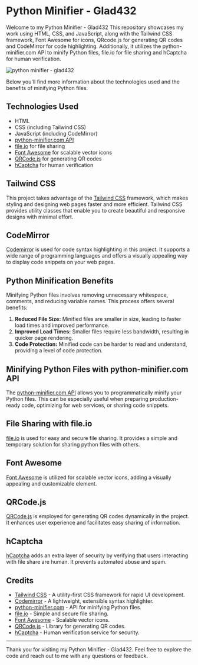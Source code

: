 # Python Minifier - Glad432

Welcome to my Python Minifier - Glad432 This repository showcases my work using HTML, CSS, and JavaScript, along with the Tailwind CSS framework, Font Awesome for icons, QRcode.js for generating QR codes and CodeMirror for code highlighting. Additionally, it utilizes the python-minifier.com API to minify Python files, file.io for file sharing and hCaptcha for human verification.

![python minifier - glad432](https://gladw-in.github.io/projects/images/python%20minifier.webp)

Below you'll find more information about the technologies used and the benefits of minifying Python files.

## Technologies Used

- HTML
- CSS (including Tailwind CSS)
- JavaScript (including CodeMirror)
- [python-minifier.com API](https://www.python-minifier.com/)
- [file.io](https://www.file.io/) for file sharing
- [Font Awesome](https://fontawesome.com/) for scalable vector icons
- [QRCode.js](https://davidshimjs.github.io/qrcodejs/) for generating QR codes
- [hCaptcha](https://www.hcaptcha.com/) for human verification

## Tailwind CSS

This project takes advantage of the [Tailwind CSS](https://tailwindcss.com/) framework, which makes styling and designing web pages faster and more efficient. Tailwind CSS provides utility classes that enable you to create beautiful and responsive designs with minimal effort.

## CodeMirror

[Codemirror](https://codemirror.net/) is used for code syntax highlighting in this project. It supports a wide range of programming languages and offers a visually appealing way to display code snippets on your web pages.

## Python Minification Benefits

Minifying Python files involves removing unnecessary whitespace, comments, and reducing variable names. This process offers several benefits:

1. **Reduced File Size:** Minified files are smaller in size, leading to faster load times and improved performance.
2. **Improved Load Times:** Smaller files require less bandwidth, resulting in quicker page rendering.
3. **Code Protection:** Minified code can be harder to read and understand, providing a level of code protection.

## Minifying Python Files with python-minifier.com API

The [python-minifier.com API](https://www.python-minifier.com/) allows you to programmatically minify your Python files. This can be especially useful when preparing production-ready code, optimizing for web services, or sharing code snippets.

## File Sharing with file.io

[file.io](https://www.file.io/) is used for easy and secure file sharing. It provides a simple and temporary solution for sharing python files with others.

## Font Awesome

[Font Awesome](https://fontawesome.com/) is utilized for scalable vector icons, adding a visually appealing and customizable element.

## QRCode.js

[QRCode.js](https://davidshimjs.github.io/qrcodejs/) is employed for generating QR codes dynamically in the project. It enhances user experience and facilitates easy sharing of information.

## hCaptcha

[hCaptcha](https://www.hcaptcha.com/) adds an extra layer of security by verifying that users interacting with file share are human. It prevents automated abuse and spam.

## Credits

- [Tailwind CSS](https://tailwindcss.com/) - A utility-first CSS framework for rapid UI development.
- [Codemirror](https://codemirror.net/) - A lightweight, extensible syntax highlighter.
- [python-minifier.com](https://www.python-minifier.com/) - API for minifying Python files.
- [file.io](https://www.file.io/) - Simple and secure file sharing.
- [Font Awesome](https://fontawesome.com/) - Scalable vector icons.
- [QRCode.js](https://davidshimjs.github.io/qrcodejs/) - Library for generating QR codes.
- [hCaptcha](https://www.hcaptcha.com/) - Human verification service for security.

---

Thank you for visiting my Python Minifier - Glad432. Feel free to explore the code and reach out to me with any questions or feedback.
